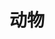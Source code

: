 ---
description: 从异国野生动物到宠物小猫——涵盖一切。通过您的屏幕揭示动物王国的美丽。
featured_image: janis-ringli-UC1pzyJFyvs-unsplash.jpg
keywords: [动物, 照片, 猫, 狗]
title: 动物
weight: 1
menus: "main"
# list pages require at least one image to be displayed.
---